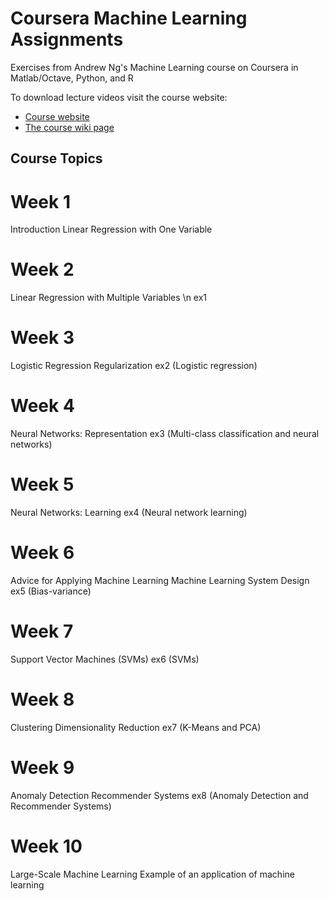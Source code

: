 # Coursera Machine Learning Assignments
Exercises from Andrew Ng's Machine Learning course on Coursera in Matlab/Octave, Python, and R

To download lecture videos visit the course website:
- [Course website](https://www.coursera.org/learn/machine-learning)
- [The course wiki page](https://share.coursera.org/wiki/index.php/ML:Main)

## Course Topics

# Week 1
Introduction
Linear Regression with One Variable

# Week 2
Linear Regression with Multiple Variables \n
ex1

# Week 3 
Logistic Regression
Regularization
ex2 (Logistic regression)

# Week 4
Neural Networks: Representation
ex3 (Multi-class classification and neural networks)

# Week 5 
Neural Networks: Learning
ex4 (Neural network learning)

# Week 6
Advice for Applying Machine Learning
Machine Learning System Design
ex5 (Bias-variance)

# Week 7
Support Vector Machines (SVMs)
ex6 (SVMs)

# Week 8
Clustering
Dimensionality Reduction
ex7 (K-Means and PCA)

# Week 9
Anomaly Detection
Recommender Systems
ex8 (Anomaly Detection and Recommender Systems)

# Week 10
Large-Scale Machine Learning
Example of an application of machine learning
